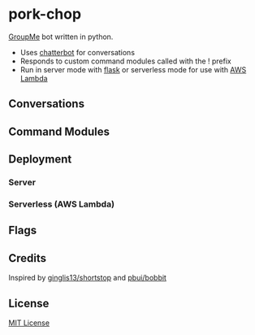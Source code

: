 # pork-chop

[GroupMe](https://dev.groupme.com/) bot written in python.  
* Uses [chatterbot](https://github.com/gunthercox/ChatterBot) for conversations
* Responds to custom command modules called with the ! prefix
* Run in server mode with [flask](https://flask.palletsprojects.com/en/1.1.x/) or serverless mode for use with [AWS Lambda](https://aws.amazon.com/lambda/)

## Conversations

## Command Modules

## Deployment

### Server

### Serverless (AWS Lambda)

## Flags

## Credits

Inspired by [ginglis13/shortstop](https://github.com/ginglis13/shortstop) and [pbui/bobbit](https://github.com/pbui/bobbit)

## License

[MIT License](https://github.com/danerwilliams/pork-chop/blob/master/LICENSE)
